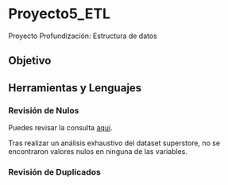 # Proyecto5_ETL
Proyecto Profundización: Estructura de datos

## Objetivo

## Herramientas y Lenguajes

### Revisión de Nulos
Puedes revisar la consulta [aquí](SQL/nulls.sql).

Tras realizar un análisis exhaustivo del dataset superstore, no se encontraron valores nulos en ninguna de las variables. 

### Revisión de Duplicados